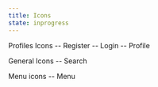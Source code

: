 ```yaml
---
title: Icons
state: inprogress
---
```



Profiles Icons
  -- Register
  -- Login 
  -- Profile

General Icons
  -- Search

Menu icons
  -- Menu
